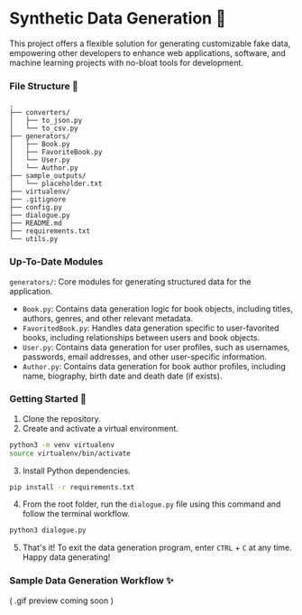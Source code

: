 # Synthetic Data Generation 🤖

This project offers a flexible solution for generating customizable fake data, empowering other developers to enhance web applications, software, and machine learning projects with no-bloat tools for development.

### File Structure 📑

```
.
├── converters/
│   ├── to_json.py
│   └── to_csv.py
├── generators/
│   ├── Book.py
│   ├── FavoriteBook.py
│   └── User.py
│   └── Author.py
├── sample_outputs/
│   └── placeholder.txt
├── virtualenv/
├── .gitignore
├── config.py
├── dialogue.py
├── README.md
├── requirements.txt
└── utils.py
```

### Up-To-Date Modules

`generators/`: Core modules for generating structured data for the application.
* `Book.py`: Contains data generation logic for book objects, including titles, authors, genres, and other relevant metadata.
* `FavoritedBook.py`: Handles data generation specific to user-favorited books, including relationships between users and book objects.
* `User.py`: Contains data generation for user profiles, such as usernames, passwords, email addresses, and other user-specific information.
* `Author.py`: Contains data generation for book author profiles, including name, biography, birth date and death date (if exists).

### Getting Started 🚀

1. Clone the repository.
2. Create and activate a virtual environment.
```zsh
python3 -m venv virtualenv
source virtualenv/bin/activate
```
3. Install Python dependencies.
```zsh
pip install -r requirements.txt
```
4. From the root folder, run the `dialogue.py` file using this command and follow the terminal workflow.
```zsh
python3 dialogue.py
```
5. That's it! To exit the data generation program, enter `CTRL` + `C` at any time. Happy data generating!

### Sample Data Generation Workflow ✨
<!-- ![](preview_dialogue.gif) -->
( .gif preview coming soon )